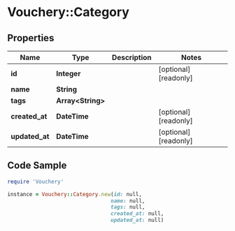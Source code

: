 # Vouchery::Category

## Properties

Name | Type | Description | Notes
------------ | ------------- | ------------- | -------------
**id** | **Integer** |  | [optional] [readonly] 
**name** | **String** |  | 
**tags** | **Array&lt;String&gt;** |  | 
**created_at** | **DateTime** |  | [optional] [readonly] 
**updated_at** | **DateTime** |  | [optional] [readonly] 

## Code Sample

```ruby
require 'Vouchery'

instance = Vouchery::Category.new(id: null,
                                 name: null,
                                 tags: null,
                                 created_at: null,
                                 updated_at: null)
```


